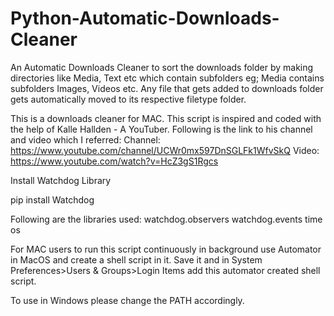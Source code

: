 # Python-Automatic-Downloads-Cleaner
An Automatic Downloads Cleaner to sort the downloads folder by making directories like Media, Text etc which contain subfolders eg; Media contains subfolders Images, Videos etc. Any file that gets added to downloads folder gets automatically moved to its respective filetype folder. 

This is a downloads cleaner for MAC. This script is inspired and coded with the help of Kalle Hallden - A YouTuber. Following is the link to his channel and video which I referred:
Channel:
https://www.youtube.com/channel/UCWr0mx597DnSGLFk1WfvSkQ
Video:
https://www.youtube.com/watch?v=HcZ3gS1Rgcs

Install Watchdog Library

pip install Watchdog 

Following are the libraries used:
watchdog.observers
watchdog.events
time
os

For MAC users to run this script continuously in background use Automator in MacOS and create a shell script in it. Save it and in System Preferences>Users & Groups>Login Items add this automator created shell script.
 
To use in Windows please change the PATH accordingly.
